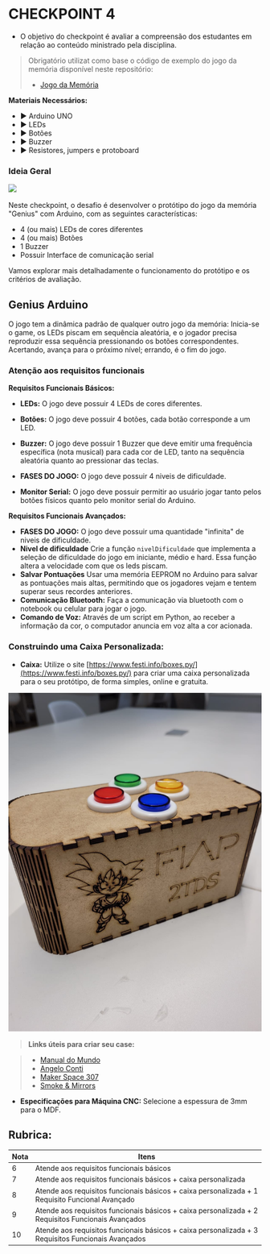 # CHECKPOINT 4

- O objetivo do checkpoint é avaliar a compreensão dos estudantes em relação ao conteúdo ministrado pela disciplina.

> Obrigatório utilizat como base o código de exemplo do jogo da memória disponível neste repositório:
>   - [Jogo da Memória](jogomemoria/jogomemoria.ino)

**Materiais Necessários:**
    
- ▶️ Arduino UNO
- ▶️ LEDs
- ▶️ Botões
- ▶️ Buzzer
- ▶️ Resistores, jumpers e protoboard

### Ideia Geral

![](https://a-static.mlcdn.com.br/800x560/brinquedo-jogo-de-memoria-genius-original-estrela/brinquedos4fun/getl-02/39032d051bde243d3c66f081141c1ee9.jpg)

Neste checkpoint, o desafio é desenvolver o protótipo do jogo da memória "Genius" com Arduino, com as seguintes características:

- 4 (ou mais) LEDs de cores diferentes
- 4 (ou mais) Botões
- 1 Buzzer
- Possuir Interface de comunicação serial

Vamos explorar mais detalhadamente o funcionamento do protótipo e os critérios de avaliação.

## Genius Arduino

O jogo tem a dinâmica padrão de qualquer outro jogo da memória: Inicia-se o game, os LEDs piscam em sequência aleatória, e o jogador precisa reproduzir essa sequência pressionando os botões correspondentes. Acertando, avança para o próximo nível; errando, é o fim do jogo.

### Atenção aos requisitos funcionais

**Requisitos Funcionais Básicos:**

- **LEDs:** O jogo deve possuir 4 LEDs de cores diferentes.
- **Botões:** O jogo deve possuir 4 botões, cada botão corresponde a um LED.
- **Buzzer:** O jogo deve possuir 1 Buzzer que deve emitir uma frequência específica (nota musical) para cada cor de LED, tanto na sequência aleatória quanto ao pressionar das teclas.

- **FASES DO JOGO:** O jogo deve possuir 4 niveis de dificuldade.
- **Monitor Serial:** O jogo deve possuir permitir ao usuário jogar tanto pelos botões físicos quanto pelo monitor serial do Arduino.

**Requisitos Funcionais Avançados:**

- **FASES DO JOGO:** O jogo deve possuir uma quantidade "infinita" de niveis de dificuldade.
- **Nivel de dificuldade** Crie a função ``nivelDificuldade`` que implementa a seleção de dificuldade do jogo em iniciante, médio e hard. Essa função altera a velocidade com que os leds piscam.
- **Salvar Pontuações** Usar uma memória EEPROM no Arduino para salvar as pontuações mais altas, permitindo que os jogadores vejam e tentem superar seus recordes anteriores.
- **Comunicação Bluetooth:** Faça a comunicação via bluetooth com o notebook ou celular para jogar o jogo.
- **Comando de Voz:** Através de um script em Python, ao receber a informação da cor, o computador anuncia em voz alta a cor acionada.

### Construindo uma Caixa Personalizada:

- **Caixa:** Utilize o site [https://www.festi.info/boxes.py/](https://www.festi.info/boxes.py/) para criar uma caixa personalizada para o seu protótipo, de forma simples, online e gratuita.

![](genius-arduino.jpeg)

> **Links úteis para criar seu case:**

>    - [Manual do Mundo](https://www.youtube.com/watch?v=BwU0hSmWYdA&ab_channel=ManualdoMundo)
>    - [Angelo Conti](https://www.youtube.com/watch?v=4cI-WXnPCzU&ab_channel=AngeloConti)
>    - [Maker Space 307](https://www.youtube.com/watch?v=1wWAfO6k0t4&t=391s&ab_channel=MakerSpace307)
>    - [Smoke & Mirrors](https://www.youtube.com/watch?v=8q7HpDpOJ1U)

- **Especificações para Máquina CNC:** Selecione a espessura de 3mm para o MDF.

## **Rubrica:**

| Nota | Itens |
|------|-------|
| 6    | Atende aos requisitos funcionais básicos |
| 7    | Atende aos requisitos funcionais básicos + caixa personalizada|
| 8    | Atende aos requisitos funcionais básicos + caixa personalizada + 1 Requisito Funcional Avançado |
| 9    | Atende aos requisitos funcionais básicos + caixa personalizada + 2 Requisitos Funcionais Avançados |
| 10   | Atende aos requisitos funcionais básicos + caixa personalizada + 3 Requisitos Funcionais Avançados |